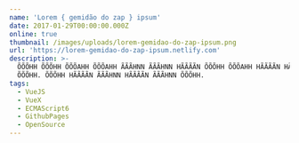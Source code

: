 ```yaml
---
name: 'Lorem { gemidão do zap } ipsum'
date: 2017-01-29T00:00:00.000Z
online: true
thumbnail: /images/uploads/lorem-gemidao-do-zap-ipsum.png
url: 'https://lorem-gemidao-do-zap-ipsum.netlify.com'
description: >-
  ÕÕÕHH ÕÕÕHH ÕÕÕAHH ÕÕÕAHH ÃÃÃHNN ÃÃÃHNN HÃÃÃÃN ÕÕÕHH ÕÕÕAHH HÃÃÃÃN HÃÃÃÃN
  ÕÕÕHH. ÕÕÕHH HÃÃÃÃN ÃÃÃHNN HÃÃÃÃN ÃÃÃHNN ÕÕÕHH.
tags:
  - VueJS
  - VueX
  - ECMAScript6
  - GithubPages
  - OpenSource
---
```


